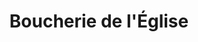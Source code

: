 ---
title: "Boucherie de l'Église"
url: /crevecoeur-le-grand/boucherie-de-leglise/
shop: Metzgerei
---